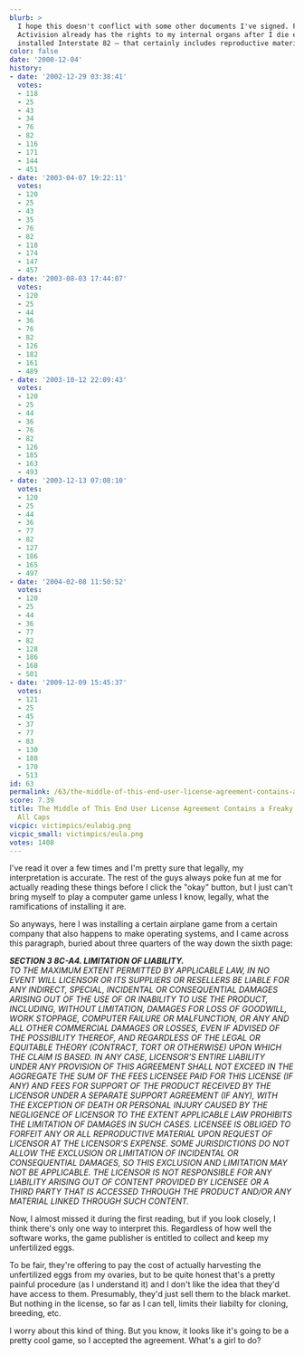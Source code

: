 ```yaml
---
blurb: >
  I hope this doesn't conflict with some other documents I've signed. For instance,
  Activision already has the rights to my internal organs after I die ever since I
  installed Interstate 82 — that certainly includes reproductive material. Hm!
color: false
date: '2000-12-04'
history:
- date: '2002-12-29 03:38:41'
  votes:
  - 118
  - 25
  - 43
  - 34
  - 76
  - 82
  - 116
  - 171
  - 144
  - 451
- date: '2003-04-07 19:22:11'
  votes:
  - 120
  - 25
  - 43
  - 35
  - 76
  - 82
  - 118
  - 174
  - 147
  - 457
- date: '2003-08-03 17:44:07'
  votes:
  - 120
  - 25
  - 44
  - 36
  - 76
  - 82
  - 126
  - 182
  - 161
  - 489
- date: '2003-10-12 22:09:43'
  votes:
  - 120
  - 25
  - 44
  - 36
  - 76
  - 82
  - 126
  - 185
  - 163
  - 493
- date: '2003-12-13 07:08:10'
  votes:
  - 120
  - 25
  - 44
  - 36
  - 77
  - 82
  - 127
  - 186
  - 165
  - 497
- date: '2004-02-08 11:50:52'
  votes:
  - 120
  - 25
  - 44
  - 36
  - 77
  - 82
  - 128
  - 186
  - 168
  - 501
- date: '2009-12-09 15:45:37'
  votes:
  - 121
  - 25
  - 45
  - 37
  - 77
  - 83
  - 130
  - 188
  - 170
  - 513
id: 63
permalink: /63/the-middle-of-this-end-user-license-agreement-contains-a-freaky-paragraph-in-all-caps/
score: 7.39
title: The Middle of This End User License Agreement Contains a Freaky Paragraph in
  All Caps
vicpic: victimpics/eulabig.png
vicpic_small: victimpics/eula.png
votes: 1408
---
```


I've read it over a few times and I'm pretty sure that legally, my
interpretation is accurate. The rest of the guys always poke fun at me
for actually reading these things before I click the "okay" button, but
I just can't bring myself to play a computer game unless I know,
legally, what the ramifications of installing it are.

So anyways, here I was installing a certain airplane game from a certain
company that also happens to make operating systems, and I came across
this paragraph, buried about three quarters of the way down the sixth
page:

***SECTION 3 8C-A4. LIMITATION OF LIABILITY.**  
 TO THE MAXIMUM EXTENT PERMITTED BY APPLICABLE LAW, IN NO EVENT WILL
LICENSOR OR ITS SUPPLIERS OR RESELLERS BE LIABLE FOR ANY INDIRECT,
SPECIAL, INCIDENTAL OR CONSEQUENTIAL DAMAGES ARISING OUT OF THE USE OF
OR INABILITY TO USE THE PRODUCT, INCLUDING, WITHOUT LIMITATION, DAMAGES
FOR LOSS OF GOODWILL, WORK STOPPAGE, COMPUTER FAILURE OR MALFUNCTION, OR
ANY AND ALL OTHER COMMERCIAL DAMAGES OR LOSSES, EVEN IF ADVISED OF THE
POSSIBILITY THEREOF, AND REGARDLESS OF THE LEGAL OR EQUITABLE THEORY
(CONTRACT, TORT OR OTHERWISE) UPON WHICH THE CLAIM IS BASED. IN ANY
CASE, LICENSOR'S ENTIRE LIABILITY UNDER ANY PROVISION OF THIS AGREEMENT
SHALL NOT EXCEED IN THE AGGREGATE THE SUM OF THE FEES LICENSEE PAID FOR
THIS LICENSE (IF ANY) AND FEES FOR SUPPORT OF THE PRODUCT RECEIVED BY
THE LICENSOR UNDER A SEPARATE SUPPORT AGREEMENT (IF ANY), WITH THE
EXCEPTION OF DEATH OR PERSONAL INJURY CAUSED BY THE NEGLIGENCE OF
LICENSOR TO THE EXTENT APPLICABLE LAW PROHIBITS THE LIMITATION OF
DAMAGES IN SUCH CASES. LICENSEE IS OBLIGED TO FORFEIT ANY OR ALL
REPRODUCTIVE MATERIAL UPON REQUEST OF LICENSOR AT THE LICENSOR'S
EXPENSE. SOME JURISDICTIONS DO NOT ALLOW THE EXCLUSION OR LIMITATION OF
INCIDENTAL OR CONSEQUENTIAL DAMAGES, SO THIS EXCLUSION AND LIMITATION
MAY NOT BE APPLICABLE. THE LICENSOR IS NOT RESPONSIBLE FOR ANY LIABILITY
ARISING OUT OF CONTENT PROVIDED BY LICENSEE OR A THIRD PARTY THAT IS
ACCESSED THROUGH THE PRODUCT AND/OR ANY MATERIAL LINKED THROUGH SUCH
CONTENT.*

Now, I almost missed it during the first reading, but if you look
closely, I think there's only one way to interpret this. Regardless of
how well the software works, the game publisher is entitled to collect
and keep my unfertilized eggs.

To be fair, they're offering to pay the cost of actually harvesting the
unfertilized eggs from my ovaries, but to be quite honest that's a
pretty painful procedure (as I understand it) and I don't like the idea
that they'd have access to them. Presumably, they'd just sell them to
the black market. But nothing in the license, so far as I can tell,
limits their liabilty for cloning, breeding, etc.

I worry about this kind of thing. But you know, it looks like it's going
to be a pretty cool game, so I accepted the agreement. What's a girl to
do?